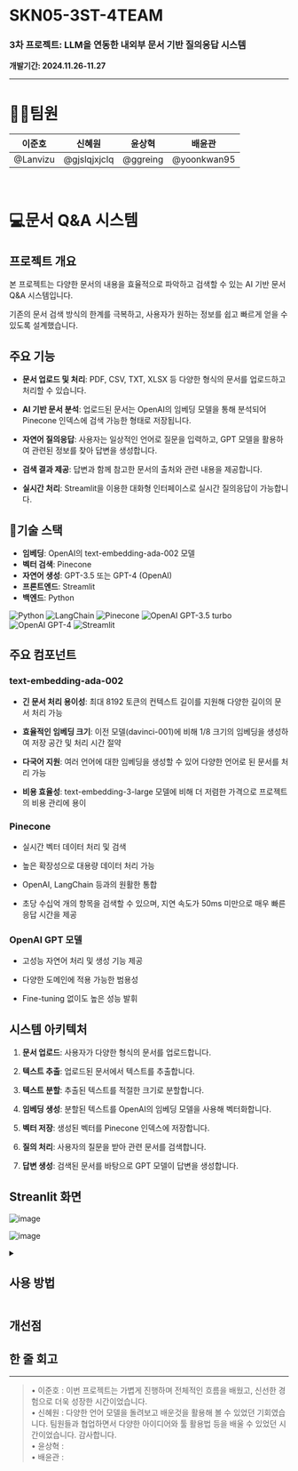 # SKN05-3ST-4TEAM

### 3차 프로젝트: LLM을 연동한 내외부 문서 기반 질의응답 시스템<br>
 **개발기간: 2024.11.26-11.27**

-----

# 🤦‍♂️팀원

|  **이준호** |  **신혜원** |  **윤상혁** |  **배윤관** |
|:---------:|:---------:|:---------:|:-----------:|
| @Lanvizu | @gjslqjxjclq | @ggreing |  @yoonkwan95 |
<br>


# 💻문서 Q&A 시스템

## 프로젝트 개요

본 프로젝트는 다양한 문서의 내용을 효율적으로 파악하고 검색할 수 있는 AI 기반 문서 Q&A 시스템입니다. 

기존의 문서 검색 방식의 한계를 극복하고, 사용자가 원하는 정보를 쉽고 빠르게 얻을 수 있도록 설계했습니다.

## 주요 기능

- **문서 업로드 및 처리**: PDF, CSV, TXT, XLSX 등 다양한 형식의 문서를 업로드하고 처리할 수 있습니다.

- **AI 기반 문서 분석**: 업로드된 문서는 OpenAI의 임베딩 모델을 통해 분석되어 Pinecone 인덱스에 검색 가능한 형태로 저장됩니다.

- **자연어 질의응답**: 사용자는 일상적인 언어로 질문을 입력하고, GPT 모델을 활용하여 관련된 정보를 찾아 답변을 생성합니다.

- **검색 결과 제공**: 답변과 함께 참고한 문서의 출처와 관련 내용을 제공합니다.

- **실시간 처리**: Streamlit을 이용한 대화형 인터페이스로 실시간 질의응답이 가능합니다.

## 📜기술 스택

- **임베딩**: OpenAI의 text-embedding-ada-002 모델
- **벡터 검색**: Pinecone
- **자연어 생성**: GPT-3.5 또는 GPT-4 (OpenAI)
- **프론트엔드**: Streamlit
- **백엔드**: Python

![Python](https://img.shields.io/badge/Python-3.12-blue?logo=python&logoColor=white)
![LangChain](https://img.shields.io/badge/LangChain-0.3.7-orange)
![Pinecone](https://img.shields.io/badge/Pinecone-Vector%20DB-0091FF?style=flat&logo=pinecone&logoColor=white)
![OpenAI GPT-3.5 turbo](https://img.shields.io/badge/OpenAI-GPT--3.5--turbo-blueviolet?logo=openai&logoColor=white)
![OpenAI GPT-4](https://img.shields.io/badge/OpenAI-GPT--4-blueviolet?logo=openai&logoColor=white)
![Streamlit](https://img.shields.io/badge/Streamlit-1.39.0-red?logo=streamlit&logoColor=white)

## 주요 컴포넌트

### text-embedding-ada-002

- **긴 문서 처리 용이성**: 최대 8192 토큰의 컨텍스트 길이를 지원해 다양한 길이의 문서 처리 가능
  
- **효율적인 임베딩 크기**: 이전 모델(davinci-001)에 비해 1/8 크기의 임베딩을 생성하여 저장 공간 및 처리 시간 절약

- **다국어 지원**: 여러 언어에 대한 임베딩을 생성할 수 있어 다양한 언어로 된 문서를 처리 가능
  
- **비용 효율성**: text-embedding-3-large 모델에 비해 더 저렴한 가격으로 프로젝트의 비용 관리에 용이

### Pinecone

- 실시간 벡터 데이터 처리 및 검색
  
- 높은 확장성으로 대용량 데이터 처리 가능
  
- OpenAI, LangChain 등과의 원활한 통합
  
- 초당 수십억 개의 항목을 검색할 수 있으며, 지연 속도가 50ms 미만으로 매우 빠른 응답 시간을 제공

### OpenAI GPT 모델

- 고성능 자연어 처리 및 생성 기능 제공
  
- 다양한 도메인에 적용 가능한 범용성
  
- Fine-tuning 없이도 높은 성능 발휘

## 시스템 아키텍처

1. **문서 업로드**: 사용자가 다양한 형식의 문서를 업로드합니다.

2. **텍스트 추출**: 업로드된 문서에서 텍스트를 추출합니다.

3. **텍스트 분할**: 추출된 텍스트를 적절한 크기로 분할합니다.

4. **임베딩 생성**: 분할된 텍스트를 OpenAI의 임베딩 모델을 사용해 벡터화합니다.

5. **벡터 저장**: 생성된 벡터를 Pinecone 인덱스에 저장합니다.

6. **질의 처리**: 사용자의 질문을 받아 관련 문서를 검색합니다.

7. **답변 생성**: 검색된 문서를 바탕으로 GPT 모델이 답변을 생성합니다.

## Streanlit 화면

![image](https://github.com/user-attachments/assets/42bb4a59-d59c-432d-85a2-febb792141b0)

![image](https://github.com/user-attachments/assets/fb894d6c-3bf4-4fce-b544-20203bc9a067)


<details>
  
<summary><h2>사용 방법</h2></summary>

1. 사이드바에서 문서를 업로드합니다.

2. "파일 처리 및 업로드" 버튼을 클릭하여 문서를 시스템에 등록합니다.

3. 채팅 인터페이스에 질문을 입력합니다.

4. 시스템이 관련 정보를 검색하고 답변을 생성합니다.

5. 답변과 함께 참고한 문서의 출처가 표시됩니다.
  
</details>

## 개선점

## 한 줄 회고
<hr>
<blockquote>

•	이준호 : 이번 프로젝트는 가볍게 진행하며 전체적인 흐름을 배웠고, 신선한 경험으로 더욱 성장한 시간이었습니다.<br>
•	신혜원 : 다양한 언어 모델을 돌려보고 배운것을 활용해 볼 수 있었던 기회였습니다. 팀원들과 협업하면서 다양한 아이디어와 툴 활용법 등을 배울 수 있었던 시간이었습니다. 감사합니다.<br>
•	윤상혁 : <br>
•	배윤관 : 

</blockquote>
